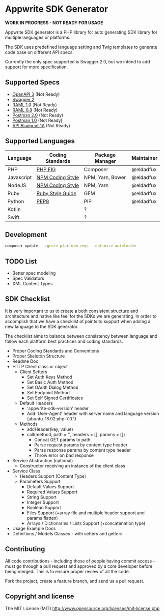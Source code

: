 # Appwrite SDK Generator

**WORK IN PROGRESS - NOT READY FOR USAGE**

Appwrite SDK generator is a PHP library for auto generating SDK library for multiple languages or platforms.

The SDK uses predefined language setting and Twig templates to generate code base on different API specs.

Currently the only spec supported is Swagger 2.0, but we intend to add support for more specification. 

## Supported Specs

* [OpenAPI 3](https://github.com/OAI/OpenAPI-Specification/blob/master/versions/3.0.2.md) (Not Ready)
* [Swagger 2](https://github.com/OAI/OpenAPI-Specification/blob/master/versions/2.0.md)
* [RAML 1.0](https://raml.org/) (Not Ready)
* [RAML 0.8](https://raml.org/) (Not Ready)
* [Postman 2.0](https://schema.getpostman.com/json/collection/v2.0.0/docs/index.html) (Not Ready)
* [Postman 1.0](https://schema.getpostman.com/json/collection/v1.0.0/docs/index.html) (Not Ready)
* [API Blueprint 1A](https://github.com/apiaryio/api-blueprint/blob/master/API%20Blueprint%20Specification.md) (Not Ready)

## Supported Languages

| Language   |  Coding Standards   |  Package Manager   |   Maintainer   |
|------------|------------------|-----------------|------------|
| PHP   |   [PHP FIG](https://www.php-fig.org/)   |   Composer   |   @eldadfux   |
| Javascript   |   [NPM Coding Style](https://docs.npmjs.com/misc/coding-style)   |   NPM, Yarn, Bower   |   @eldadfux   |
| NodeJS   |   [NPM Coding Style](https://docs.npmjs.com/misc/coding-style)   |   NPM, Yarn   |   @eldadfux   |
| Ruby   |  [Ruby Style Guide](https://github.com/rubocop-hq/ruby-style-guide) |   GEM   |   @eldadfux   |
| Python   |   [PEP8](https://www.python.org/dev/peps/pep-0008/)   |   PIP   |   @eldadfux   |
| Kotlin   |   |   ?   |   |
| Swift   |   |   ?   |   |

## Development

```bash
composer update --ignore-platform-reqs --optimize-autoloader
```

## TODO List

* Better spec modeling
* Spec Validators
* XML Content Types
    
## SDK Checklist

It is very important to us to create a both consistent structure and architecture and native like feel for the SDKs we are generating.
In order to accomplish that we have a checklist of points to support when adding a new language to the SDK generator.

The checklist aims to balance between consistency between language and follow each platform best practices and coding standards.

* Proper Coding Standards and Conventions
* Proper Skeleton Structure
* Readme Doc
* HTTP Client class or object
    * Client Setters
        * Set Auth Keys Method
        * Set Basic Auth Method
        * Set OAuth Dialog Method
        * Set Endpoint Method
        * Set Self Signed Certificates
    * Default Headers
        * 'appwrite-sdk-version' header
        * Add 'User-Agent' header with server name and language version (ubuntu-18.02:php-7.0.1)
    * Methods
        * addHeader(key, value)
        * call(method, path = '', headers = [], params = [])
            * Concat GET params to path
            * Parse request params by content type header
            * Parse response params by content type header
            * Throw error on bad response
* Service Abstraction (optional)
    * Constructor receiving an instance of the client class 
* Service Class
    * Headers Support (Content Type)
    * Parameters Support
        * Default Values Support
        * Required Values Support
        * String Support
        * Integer Support
        * Boolean Support
        * Files Support (+array file and multiple header support and params flatten)
        * Arrays / Dictionaries / Lists Support (+concatenation type)
* Usage Example Docs
* Definitions / Models Classes - with setters and getters

## Contributing

All code contributions - including those of people having commit access - must go through a pull request and approved by a core developer before being merged. This is to ensure proper review of all the code.

Fork the project, create a feature branch, and send us a pull request.

## Copyright and license

The MIT License (MIT) http://www.opensource.org/licenses/mit-license.php
